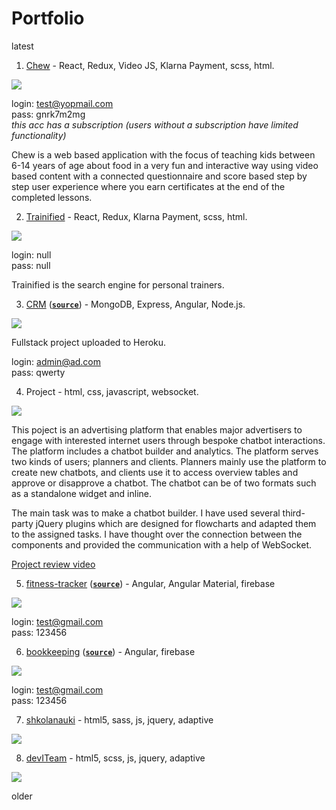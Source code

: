# Portfolio

latest

1. [Chew](https://chew.uno/) - React, Redux, Video JS, Klarna Payment, scss, html.

![](https://i.ibb.co/SyGDKCp/chew-video.gif)

login: test@yopmail.com  
pass: gnrk7m2mg  
*this acc has a subscription (users without a subscription have limited functionality)*

Chew is a web based application with the focus of teaching kids between 6-14 years of age about food in a very fun and interactive way using video based content with a connected questionnaire and score based step by step user experience where you earn certificates at the end of the completed lessons.

2. [Trainified](https://trainified.com/) - React, Redux, Klarna Payment, scss, html.

![](https://i.ibb.co/NV4Nq6w/trainified-video-2.gif)

login: null  
pass: null  

Trainified is the search engine for personal trainers.

3. [CRM](https://morning-ravine-49388.herokuapp.com/) ([**`source`**](https://github.com/stasguma/crm-fullstack)) - MongoDB, Express, Angular, Node.js.

![](https://i.ibb.co/wNPc2RD/newborn.gif)

Fullstack project uploaded to Heroku.

login: admin@ad.com  
pass: qwerty  

4. Project - html, css, javascript, websocket.

![](https://i.ibb.co/HFfZ7xG/adbotic.gif)

This poject is an advertising platform that enables major advertisers to engage with interested internet users through bespoke chatbot interactions.
The platform includes a chatbot builder and analytics. The platform serves two kinds of users; planners and clients. Planners mainly use the platform to create new chatbots, and clients use it to access overview tables and approve or disapprove a chatbot.
The chatbot can be of two formats such as a standalone widget and inline.

The main task was to make a chatbot builder. I have used several third-party jQuery plugins which are designed for flowcharts and adapted them to the assigned tasks. I have thought over the connection between the components and provided the communication with a help of WebSocket.

[Project review video](https://mcguma123.wistia.com/medias/sijwfzscl3)

5. [fitness-tracker](https://fitness-tracker-5c801.firebaseapp.com/) ([**`source`**](https://github.com/stasguma/fitness-tracker)) - Angular, Angular Material, firebase

![](https://i.ibb.co/6XhD8Bd/ezgif-com-video-to-gif-1.gif)

login: test@gmail.com  
pass: 123456  

6. [bookkeeping](https://bookkeeping-b29d1.firebaseapp.com/login) ([**`source`**](https://github.com/stasguma/bookkeeping)) - Angular, firebase

![](https://image.ibb.co/eSTwoy/bookkeeping.gif)

login: test@gmail.com  
pass: 123456  

7. [shkolanauki](https://shkolanauki.ru) - html5, sass, js, jquery, adaptive

![](https://image.ibb.co/j2d5wJ/shkolanauki2.gif)

8. [devITeam](https://deviteam.com) - html5, scss, js, jquery, adaptive

![](https://image.ibb.co/cTkhty/deviteam2.gif)

older
